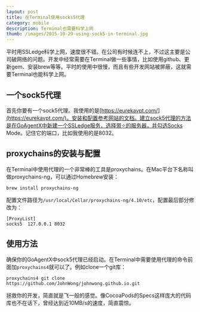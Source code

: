 ```yaml
---
layout: post
title: 在Terminal使用socks5代理
category: mobile
description: Terminal也需要科学上网
thumb: /images/2015-10-29-using-sock5-in-terminal.jpg
---
```

平时用SSLedge科学上网，速度很不错。在公司有时候连不上，不过这主要是公司破网络的问题。开发中经常需要在Terminal做一些事情，比如使用github、更新gem、安装brew等等。平时的使用中很慢，而且有些开发网站被屏蔽，这就需要Terminal也能科学上网。

## 一个sock5代理

首先你要有一个sock5代理。我使用的是[https://eurekavpt.com/](https://eurekavpt.com/)。安装和配置参考网站的文档。建立sock5代理的方法是在GoAgentX中新建一个SSLedge服务，选择带✧的服务器，并勾选Socks Mode。记住它的端口，比如我使用的是8032。

## proxychains的安装与配置

在Terminal中使用代理的一个非常棒的工具是proxychains。在Mac平台下名称叫做proxychains-ng，可以通过Homebrew安装：
```
brew install proxychains-ng
```

配置文件路径为`/usr/local/Cellar/proxychains-ng/4.10/etc`，配置最后部分修改为：

```
[ProxyList]
socks5 	127.0.0.1 8032
```

## 使用方法

确保你的GoAgentX中sock5代理已经启动。在Terminal中需要使用代理的命令前面加`proxychains4`就可以了。例如clone一个git库：

```
proxychains4 git clone https://github.com/JohnWong/johnwong.github.io.git
```

拯救你的开发，简直就是飞一般的感觉。像CocoaPods的Specs这样庞大的代码库也不在话下，曾经达到近10MB/s的速度，简直震惊。